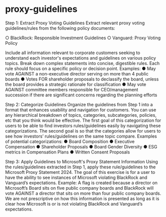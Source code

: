 # proxy-guidelines

Step 1: Extract Proxy Voting Guidelines
Extract relevant proxy voting guidelines/rules from the following policy documents:

○ BlackRock: Responsible Investment Guidelines
○ Vanguard: Proxy Voting Policy

Include all information relevant to corporate customers seeking to understand each investor's
expectations and guidelines on various policy topics. Break down complex statements into
concise, digestible rules. Each rule should focus on a specific policy or decision point.
Examples:
● May vote AGAINST a non-executive director serving on more than 4 public boards
● Votes FOR shareholder proposals to declassify the board, unless the board provides a
strategic rationale for classification
● May vote AGAINST committee members responsible for CEO/management succession
if there are significant concerns regarding the planning efforts



Step 2: Categorize Guidelines
Organize the guidelines from Step 1 into a format that enhances usability and navigation for
customers. You can use any hierarchical breakdown of topics, categories, subcategories,
policies, etc that you think would be effective. The first goal of this categorization for users to be
able to find investors rules/guidelines easily by navigating these categorizations. The second
goal is so that the categories allow for users to see how investors’ rules/guidelines on the same
topic compare.
Examples of potential categorizations:
● Board Composition
● Executive Compensation
● Shareholder Proposals
● Board Gender Diversity
● ESG metrics in Compensation Plans
● Written Consent Proposals



Step 3: Apply Guidelines to Microsoft's Proxy Statement Information
Using the rules/guidelines extracted in Step 1, apply these rule/guidelines to the Microsoft Proxy
Statement 2024. The goal of this exercise is for a user to have the ability to see instances of
Microsoft violating BlackRock and Vanguard’s expectations.
Example: A flag is created because a director on Microsoft’s Board sits on five public company
boards and BlackRock will vote AGAINST a director that sits on more than four public company
boards.
We are not prescriptive on how this information is presented as long as it is clear how Microsoft
is or is not violating BlackRock and Vanguard’s expectations.
